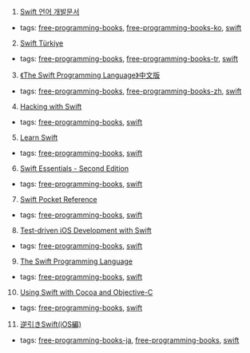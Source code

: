 1. [Swift 언어 개발문서](http://swift.leantra.kr)
  * tags: [free-programming-books](tags/free-programming-books.md), [free-programming-books-ko](tags/free-programming-books-ko.md), [swift](tags/swift.md)
2. [Swift Türkiye](http://www.swiftturkiye.org)
  * tags: [free-programming-books](tags/free-programming-books.md), [free-programming-books-tr](tags/free-programming-books-tr.md), [swift](tags/swift.md)
3. [《The Swift Programming Language》中文版](https://www.gitbook.com/book/numbbbbb/-the-swift-programming-language-/details)
  * tags: [free-programming-books](tags/free-programming-books.md), [free-programming-books-zh](tags/free-programming-books-zh.md), [swift](tags/swift.md)
4. [Hacking with Swift](https://www.hackingwithswift.com)
  * tags: [free-programming-books](tags/free-programming-books.md), [swift](tags/swift.md)
5. [Learn Swift](http://books.aidanf.net/learn-swift)
  * tags: [free-programming-books](tags/free-programming-books.md), [swift](tags/swift.md)
6. [Swift Essentials - Second Edition](https://www.packtpub.com/packt/free-ebook/swift-essentials)
  * tags: [free-programming-books](tags/free-programming-books.md), [swift](tags/swift.md)
7. [Swift Pocket Reference](http://www.oreilly.com/programming/free/swift-pocket-reference.csp)
  * tags: [free-programming-books](tags/free-programming-books.md), [swift](tags/swift.md)
8. [Test-driven iOS Development with Swift](https://www.packtpub.com/packt/free-ebook/TDD-Swift)
  * tags: [free-programming-books](tags/free-programming-books.md), [swift](tags/swift.md)
9. [The Swift Programming Language](https://developer.apple.com/library/prerelease/ios/documentation/Swift/Conceptual/Swift_Programming_Language/index.html)
  * tags: [free-programming-books](tags/free-programming-books.md), [swift](tags/swift.md)
10. [Using Swift with Cocoa and Objective-C](https://developer.apple.com/library/content//documentation/Swift/Conceptual/BuildingCocoaApps/index.html)
  * tags: [free-programming-books](tags/free-programming-books.md), [swift](tags/swift.md)
11. [逆引きSwift(iOS編)](https://sites.google.com/a/gclue.jp/swift-docs/)
  * tags: [free-programming-books-ja](tags/free-programming-books-ja.md), [free-programming-books](tags/free-programming-books.md), [swift](tags/swift.md)
